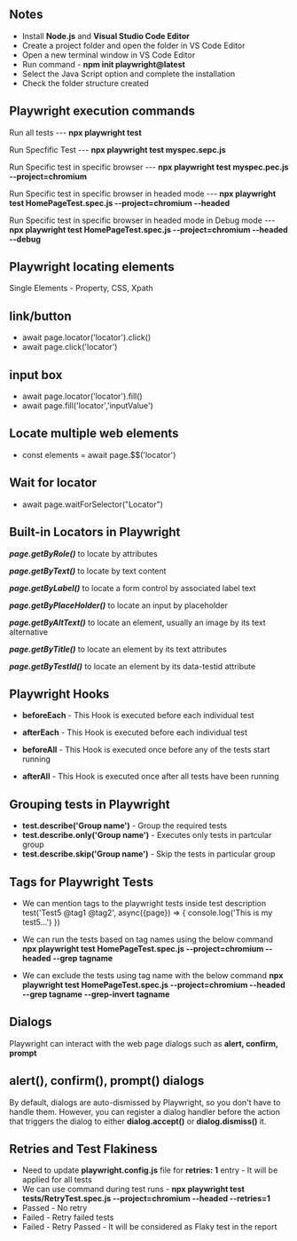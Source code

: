 Notes
------------------
* Install **Node.js** and **Visual Studio Code Editor**
* Create a project folder and open the folder in VS Code Editor
* Open a new terminal window in VS Code Editor
* Run command - **npm init playwright@latest**
* Select the Java Script option and complete the installation
* Check the folder structure created

Playwright execution commands
-----------------------------
Run all tests --- **npx playwright test**

Run Specfific Test --- **npx playwright test myspec.sepc.js**

Run Specific test in specific browser --- **npx playwright test myspec.pec.js --project=chromium**

Run Specific test in specific browser in headed mode --- **npx playwright test HomePageTest.spec.js --project=chromium --headed**

Run Specific test in specific browser in headed mode in Debug mode --- **npx playwright test HomePageTest.spec.js --project=chromium --headed --debug**

Playwright locating elements
---------------------------------
Single Elements - Property, CSS, Xpath

link/button
-------------
* await page.locator('locator').click()
* await page.click('locator')

input box
--------------
* await page.locator('locator').fill()
* await page.fill('locator','inputValue')

Locate multiple web elements
-----------------------------
* const elements = await page.$$('locator')

Wait for locator
------------------
* await page.waitForSelector("Locator")

Built-in Locators in Playwright
----------------------------------
***page.getByRole()*** to locate by attributes

***page.getByText()*** to locate by text content

***page.getByLabel()*** to locate a form control by associated label text

***page.getByPlaceHolder()*** to locate an input by placeholder

***page.getByAltText()*** to locate an element, usually an image by its text alternative

***page.getByTitle()*** to locate an element by its text attributes

***page.getByTestId()*** to locate an element by its data-testid attribute

Playwright Hooks
----------------
* **beforeEach** - This Hook is executed before each individual test
* **afterEach** - This Hook is executed before each individual test

* **beforeAll** - This Hook is executed once before any of the tests start running
* **afterAll** - This Hook is executed once after all tests have been running

Grouping tests in Playwright
----------------------------------
* **test.describe('Group name')** - Group the required tests
* **test.describe.only('Group name')** - Executes only tests in partcular group
* **test.describe.skip('Group name')** - Skip the tests in particular group

Tags for Playwright Tests
--------------------------
* We can mention tags to the playwright tests inside test description
  test('Test5 @tag1 @tag2', async({page}) => {
      console.log('This is my test5...')
  })

* We can run the tests based on tag names using the below command
  **npx playwright test HomePageTest.spec.js --project=chromium --headed --grep tagname**

* We can exclude the tests using tag name with the below command
  **npx playwright test HomePageTest.spec.js --project=chromium --headed --grep tagname --grep-invert tagname**

Dialogs
---------
Playwright can interact with the web page dialogs such as **alert, confirm, prompt**

alert(), confirm(), prompt() dialogs
-------------------------------------
By default, dialogs are auto-dismissed by Playwright, so you don't have to handle them. However, you can register a dialog handler before the action that triggers the dialog to either **dialog.accept()** or **dialog.dismiss()** it.

Retries and Test Flakiness
---------------------------
* Need to update **playwright.config.js** file for **retries: 1** entry - It will be applied for all tests
* We can use command during test runs - **npx playwright test tests/RetryTest.spec.js --project=chromium --headed --retries=1**
* Passed - No retry
* Failed - Retry failed tests
* Failed - Retry Passed - It will be considered as Flaky test in the report
